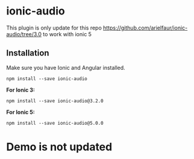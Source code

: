 # ionic-audio
This plugin is only update for this repo https://github.com/arielfaur/ionic-audio/tree/3.0
to work with ionic 5

## Installation

Make sure you have Ionic and Angular installed.

```
npm install --save ionic-audio
```

**For Ionic 3:**
```
npm install --save ionic-audio@3.2.0
```

**For Ionic 5:**
```
npm install --save ionic-audio@5.0.0
```


# Demo is not updated
